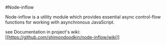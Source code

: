 #Node-inflow

Node-inflow is a utility module which provides essential async control-flow functions for working with asynchronous JavaScript.

see Documentation in project's wiki: [[https://github.com/shimondoodkin/node-inflow/wiki]]
